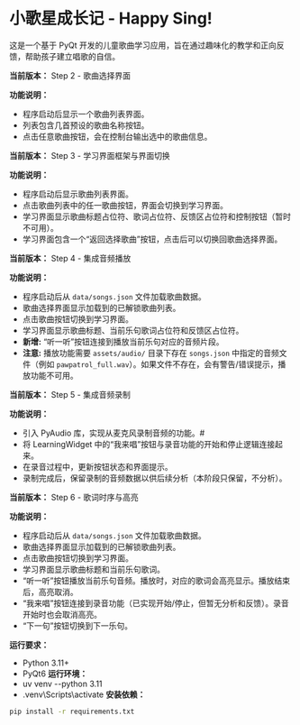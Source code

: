 # 小歌星成长记 - Happy Sing!

这是一个基于 PyQt 开发的儿童歌曲学习应用，旨在通过趣味化的教学和正向反馈，帮助孩子建立唱歌的自信。

**当前版本：** Step 2 - 歌曲选择界面

**功能说明：**
*   程序启动后显示一个歌曲列表界面。
*   列表包含几首预设的歌曲名称按钮。
*   点击任意歌曲按钮，会在控制台输出选中的歌曲信息。

**当前版本：** Step 3 - 学习界面框架与界面切换

**功能说明：**
*   程序启动后显示歌曲列表界面。
*   点击歌曲列表中的任一歌曲按钮，界面会切换到学习界面。
*   学习界面显示歌曲标题占位符、歌词占位符、反馈区占位符和控制按钮（暂时不可用）。
*   学习界面包含一个“返回选择歌曲”按钮，点击后可以切换回歌曲选择界面。


**当前版本：** Step 4 - 集成音频播放

**功能说明：**
*   程序启动后从 `data/songs.json` 文件加载歌曲数据。
*   歌曲选择界面显示加载到的已解锁歌曲列表。
*   点击歌曲按钮切换到学习界面。
*   学习界面显示歌曲标题、当前乐句歌词占位符和反馈区占位符。
*   **新增:** “听一听”按钮连接到播放当前乐句对应的音频片段。
*   **注意:** 播放功能需要 `assets/audio/` 目录下存在 `songs.json` 中指定的音频文件（例如 `pawpatrol_full.wav`）。如果文件不存在，会有警告/错误提示，播放功能不可用。

**当前版本：** Step 5 - 集成音频录制 

**功能说明：**
*   引入 PyAudio 库，实现从麦克风录制音频的功能。#
* 将 LearningWidget 中的“我来唱”按钮与录音功能的开始和停止逻辑连接起来。
* 在录音过程中，更新按钮状态和界面提示。
* 录制完成后，保留录制的音频数据以供后续分析（本阶段只保留，不分析）。

**当前版本：** Step 6 - 歌词时序与高亮

**功能说明：**
*   程序启动后从 `data/songs.json` 文件加载歌曲数据。
*   歌曲选择界面显示加载到的已解锁歌曲列表。
*   点击歌曲按钮切换到学习界面。
*   学习界面显示歌曲标题和当前乐句歌词。
*   “听一听”按钮播放当前乐句音频。播放时，对应的歌词会高亮显示。播放结束后，高亮取消。
*   “我来唱”按钮连接到录音功能（已实现开始/停止，但暂无分析和反馈）。录音开始时也会取消高亮。
*   “下一句”按钮切换到下一乐句。

**运行要求：**
* Python 3.11+
* PyQt6
**运行环境：**
* uv venv --python 3.11
* .venv\Scripts\activate
**安装依赖：**
```bash
pip install -r requirements.txt